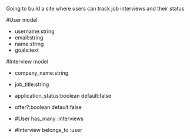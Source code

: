 Going to build a site where users can track job interviews and their status

#User model
- username:string
- email:string
- name:string
- goals:text

#Interview model
- company_name:string
- job_title:string
- application_status:boolean default:false
- offer?:boolean default:false


- #User has_many :interviews
- #Interview belongs_to :user


